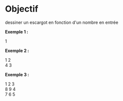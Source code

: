 # Objectif

dessiner un escargot en fonction d'un nombre en entrée

**Exemple 1 :**

1

**Exemple 2 :**
 
1 2  
4 3

**Exemple 3 :**

1 2 3  
8 9 4   
7 6 5

